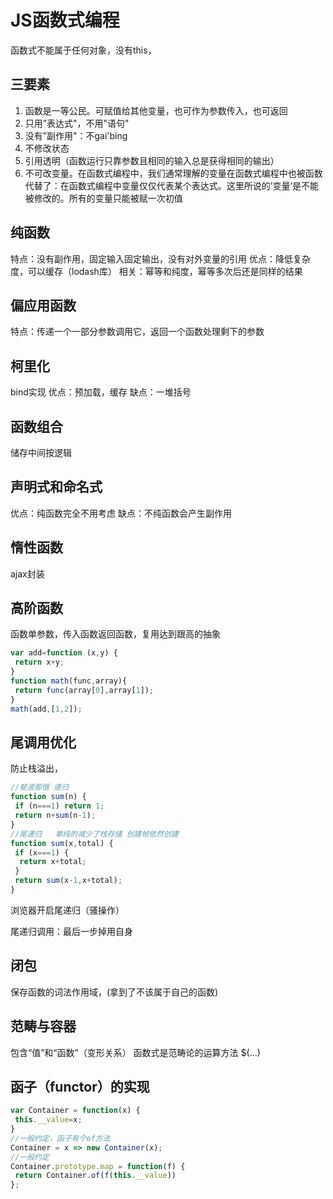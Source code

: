 # JS函数式编程

函数式不能属于任何对象，没有this，

## 三要素

1. 函数是一等公民。可赋值给其他变量，也可作为参数传入，也可返回
2. 只用”表达式"，不用"语句"
3. 没有”副作用"：不gai'bing
4. 不修改状态
5. 引用透明（函数运行只靠参数且相同的输入总是获得相同的输出）
6. 不可改变量。在函数式编程中，我们通常理解的变量在函数式编程中也被函数代替了：在函数式编程中变量仅仅代表某个表达式。这里所说的’变量’是不能被修改的。所有的变量只能被赋一次初值 

## 纯函数

特点：没有副作用，固定输入固定输出，没有对外变量的引用
优点：降低复杂度，可以缓存（lodash库）
相关：幂等和纯度，幂等多次后还是同样的结果

## 偏应用函数

特点：传递一个一部分参数调用它，返回一个函数处理剩下的参数

## 柯里化

bind实现
优点：预加载，缓存
缺点：一堆括号

## 函数组合

储存中间按逻辑

## 声明式和命名式

优点：纯函数完全不用考虑
缺点：不纯函数会产生副作用

## 惰性函数

ajax封装

## 高阶函数

函数单参数，传入函数返回函数，复用达到跟高的抽象

```js
var add=function (x,y) {
 return x+y;
}
function math(func,array){
 return func(array[0],array[1]);
}
math(add,[1,2]);
```

## 尾调用优化

防止栈溢出，

```js
//斐波那惬 递归
function sum(n) {
 if (n===1) return 1;
 return n+sum(n-1);
}
//尾递归   单纯的减少了栈存储 创建帧依然创建
function sum(x,total) {
 if (x===1) {
  return x+total;
 }
 return sum(x-1,x+total);
}
```

 浏览器开启尾递归（骚操作）

尾递归调用：最后一步掉用自身

## 闭包

保存函数的词法作用域，(拿到了不该属于自己的函数)

## 范畴与容器

包含“值”和“函数”（变形关系）
函数式是范畴论的运算方法
$(...)

## 函子（functor）的实现

```js
var Container = function(x) {
 this.__value=x;
}
//一般约定，函子有个of方法
Container = x => new Container(x);
//一般约定
Container.prototype.map = function(f) {
 return Container.of(f(this.__value))
};
```
